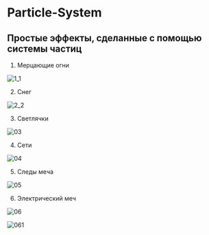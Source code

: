 # Particle-System
Простые эффекты, сделанные с помощью системы частиц
--
1. Мерцающие огни

![1_1](https://user-images.githubusercontent.com/19374181/178024460-b4ddfe54-e3da-475d-9304-49d4df00bb89.gif)

2. Снег

![2_2](https://user-images.githubusercontent.com/19374181/178024499-e16040c5-de31-4cb6-b7e3-1a62597b4a19.gif)

3. Светлячки

![03](https://user-images.githubusercontent.com/19374181/178024530-643ad53f-ca61-45ec-ba8c-8bee7d9fd354.gif)

4. Сети

![04](https://user-images.githubusercontent.com/19374181/178024568-24c8ea57-9dd5-4aac-87f9-1b2ada320d32.gif)

5. Следы меча

![05](https://user-images.githubusercontent.com/19374181/178024595-c9f638c7-ff0a-4e70-9780-e0cf8de3f8fa.gif)

6. Электрический меч

![06](https://user-images.githubusercontent.com/19374181/178024619-9849f450-d54e-498e-aabb-717aef961fa9.gif)

![061](https://user-images.githubusercontent.com/19374181/178024635-b1032d82-472a-4c50-90b6-00969589d2e8.gif)
